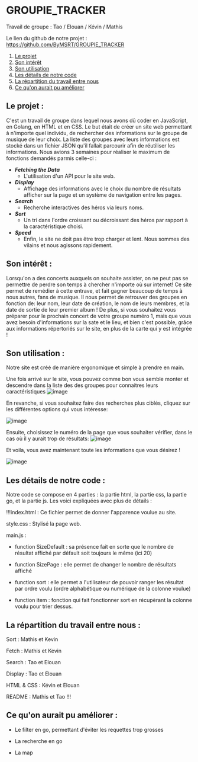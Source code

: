 # GROUPIE_TRACKER


Travail de groupe :  Tao / Elouan / Kévin / Mathis

Le lien du github de notre projet : https://github.com/ByMSRT/GROUPIE_TRACKER


1) [Le projet](#projet)
2) [Son intérêt](#interet)
3) [Son utilisation](#utilisation)
4) [Les détails de notre code](#detail)
5) [La répartition du travail entre nous](#reparti)
4) [Ce qu'on aurait pu améliorer](#ameliorer)


## Le projet : <a id="projet"></a>


C'est un travail de groupe dans lequel nous avons dû coder en JavaScript, en Golang, en HTML et en CSS. Le but était de créer un site web permettant à n'importe quel individu, de rechercher des informations sur le groupe de musique de leur choix. La liste des groupes avec leurs informations est stocké dans un fichier JSON qu'il fallait parcourir afin de réutiliser les informations. Nous avions 3 semaines pour réaliser le maximum de fonctions demandés parmis celle-ci :

- ***Fetching the Data***   
    - L'utilisation d'un API pour le site web.
- ***Display***
    - Affichage des informations avec le choix du nombre de résultats afficher sur la page et un système de navigation entre les pages.
- ***Search***
    - Recherche interactives des héros via leurs noms.
- ***Sort***
    - Un tri dans l'ordre croissant ou décroissant des héros par rapport à la caractéristique choisi.
- ***Speed*** 
    - Enfin, le site ne doit pas être trop charger et lent. Nous sommes des vilains et nous agissons rapidement.


## Son intérêt : <a id="interet"></a>


Lorsqu'on a des concerts auxquels on souhaite assister, on ne peut pas se permettre de perdre son temps à chercher n'importe où sur internet! Ce site permet de remédier à cette entrave, et fait gagner beaucoup de temps à nous autres, fans de musique. Il nous permet de retrouver des groupes en fonction de: leur nom, leur date de création, le nom de leurs membres, et la date de sortie de leur premier album !
De plus, si vous souhaitez vous préparer pour le prochain concert de votre groupe numéro 1, mais que vous avez besoin d'informations sur la sate et le lieu, et bien c'est possible, grâce aux informations répertoriés sur le site, en plus de la carte qui y est intégrée !


## Son utilisation : <a id="utilisation"></a>


Notre site est créé de manière ergonomique et simple à prendre en main.

Une fois arrivé sur le site, vous pouvez comme bon vous semble monter et descendre dans la liste des des groupes pour connaitres leurs caractéristiques 
![image](https://media.discordapp.net/attachments/408320873876160522/839029999205613578/unknown.png?width=1440&height=635)

En revanche, si vous souhaitez faire des recherches plus ciblés, cliquez sur les différentes options qui vous intéresse:

![image](https://cdn.discordapp.com/attachments/408320873876160522/839029623617617930/unknown.png)

Ensuite, choisissez le numéro de la page que vous souhaiter vérifier, dans le cas où il y aurait trop de résultats:
![image](https://cdn.discordapp.com/attachments/826340732117712916/839033588153581588/unknown.png)

Et voila, vous avez maintenant toute les informations que vous désirez !

![image](https://cdn.discordapp.com/attachments/408320873876160522/839033994502471710/unknown.png)


## Les détails de notre code : <a id="detail"></a>

Notre code se compose en 4 parties : la partie html, la partie css, la partie go, et la partie js. Les voici expliquées avec plus de détails :

!!!index.html : Ce fichier permet de donner l'apparence voulue au site. 


style.css : Stylisé la page web.


main.js : 


* function SizeDefault : sa présence fait en sorte que le nombre de résultat affiché par défault soit toujours le même (ici 20)

* function SizePage : elle permet de changer le nombre de résultats affiché

* function sort : elle permet a l'utilisateur de pouvoir ranger les résultat par ordre voulu (ordre alphabétique ou numérique de la colonne voulue)

* function item : fonction qui fait fonctionner sort en récupèrant la colonne voulu pour trier dessus.




## La répartition du travail entre nous : <a id="reparti"></a>

Sort : Mathis et Kevin

Fetch : Mathis et Kevin

Search : Tao et Elouan

Display : Tao et Elouan

HTML & CSS : Kévin et Elouan

README : Mathis et Tao
!!!

## Ce qu'on aurait pu améliorer : <a id="ameliorer"></a>

* Le filter en go, permettant d'éviter les requettes trop grosses

* La recherche en go

* La map
